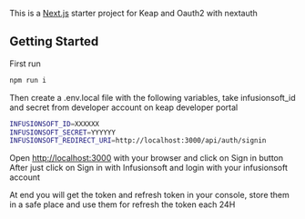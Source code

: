 This is a [Next.js](https://nextjs.org/) starter project for Keap and Oauth2 with nextauth
## Getting Started

First run
```bash
npm run i
```

Then create a .env.local file with the following variables, take infusionsoft_id and secret from developer account
on keap developer portal

```bash
INFUSIONSOFT_ID=XXXXXX
INFUSIONSOFT_SECRET=YYYYYY
INFUSIONSOFT_REDIRECT_URI=http://localhost:3000/api/auth/signin
```

Open [http://localhost:3000](http://localhost:3000) with your browser
and click on Sign in button
After just click on Sign in with Infusionsoft and login with your infusionsoft account

At end you will get the token and refresh token in your console, store them in a safe place and use them for refresh the token each 24H
